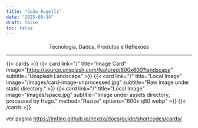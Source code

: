 ```yaml
---
title: "João Bugelli"
date: "2025-09-14"
draft: false
toc: false
---
```


<div style="text-align: center; margin-top:20px;">
  <p>Tecnologia, Dados, Produtos e Reflexões</p>
</div>

---

{{< cards >}}
{{< card link="/" title="Image Card" image="https://source.unsplash.com/featured/800x600?landscape" subtitle="Unsplash Landscape" >}}
{{< card link="/" title="Local Image" image="/images/card-image-unprocessed.jpg" subtitle="Raw image under static directory." >}}
{{< card link="/" title="Local Image" image="images/space.jpg" subtitle="Image under assets directory, processed by Hugo." method="Resize" options="600x q80 webp" >}}
{{< /cards >}}

ver pagina
https://imfing.github.io/hextra/docs/guide/shortcodes/cards/
